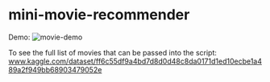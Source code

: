 # mini-movie-recommender

Demo:
![movie-demo](https://github.com/r1cummings/mini-movie-recommender/blob/main/movie-demo2.gif)

To see the full list of movies that can be passed into the script:
www.kaggle.com/dataset/ff6c55df9a4bd7d8d0d48c8da0171d1ed10ecbe1a489a2f949bb68903479052e



